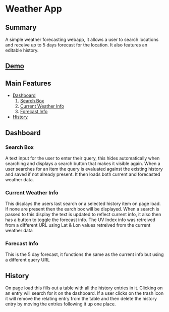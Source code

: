 # Weather App
## Summary
A simple weather forecasting webapp, it allows a user to search locations and receive up to 5 days forecast for the location. It also features an editable history.

## [Demo](https://goldenaries658.github.io/Weather-App/)

## Main Features
* [Dashboard](#dashboard)
  1. [Search Box](#search-box)
  2. [Current Weather Info](#current-weather-info)
  3. [Forecast Info](#forecast-info)
* [History](#history)

## Dashboard
### Search Box
A text input for the user to enter their query, this hides automatically when searching and displays a search button that makes it visible again. When a user searches for an item the query is evaluated against the existing history and saved if not already present. It then loads both current and forecasted weather data.

### Current Weather Info
This displays the users last search or a selected history item on page load. If none are present then the earch box will be displayed. When a search is passed to this display the text is updated to reflect current info, it also then has a button to toggle the forecast info. The UV Index info was retreived from a different URL using Lat & Lon values retreived from the current weather data

### Forecast Info
This is the 5 day forecast, it functions the same as the current info but using a different query URL

## History
On page load this fills out a table with all the history entries in it. Clicking on an entry will search for it on the dashboard. If a user clicks on the trash icon it will remove the relating entry from the table and then delete the history entry by moving the entries following it up one place.
